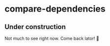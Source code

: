 # compare-dependencies
## Under construction
Not much to see right now. Come back lator! :crocodile:
